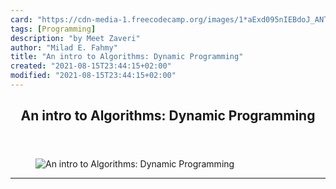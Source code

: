 ```yaml
---
card: "https://cdn-media-1.freecodecamp.org/images/1*aExd095nIEBdoJ_ANTVCbw.png"
tags: [Programming]
description: "by Meet Zaveri"
author: "Milad E. Fahmy"
title: "An intro to Algorithms: Dynamic Programming"
created: "2021-08-15T23:44:15+02:00"
modified: "2021-08-15T23:44:15+02:00"
---
```

<div class="site-wrapper">
<main id="site-main" class="site-main outer">
<div class="inner">
<article class="post-full post tag-programming tag-algorithms tag-dynamic-programming tag-coding tag-tech ">
<header class="post-full-header">
<h1 class="post-full-title">An intro to Algorithms: Dynamic Programming</h1>
</header>
<figure class="post-full-image">
<picture>
<source media="(max-width: 700px)" sizes="1px" srcset="data:image/gif;base64,R0lGODlhAQABAIAAAAAAAP///yH5BAEAAAAALAAAAAABAAEAAAIBRAA7 1w">
<source media="(min-width: 701px)" sizes="(max-width: 800px) 400px,
(max-width: 1170px) 700px,
1400px" srcset="https://cdn-media-1.freecodecamp.org/images/1*aExd095nIEBdoJ_ANTVCbw.png 300w,
https://cdn-media-1.freecodecamp.org/images/1*aExd095nIEBdoJ_ANTVCbw.png 600w,
https://cdn-media-1.freecodecamp.org/images/1*aExd095nIEBdoJ_ANTVCbw.png 1000w,
https://cdn-media-1.freecodecamp.org/images/1*aExd095nIEBdoJ_ANTVCbw.png 2000w">
<img onerror="this.style.display='none'" src="https://cdn-media-1.freecodecamp.org/images/1*aExd095nIEBdoJ_ANTVCbw.png" alt="An intro to Algorithms: Dynamic Programming">
</picture>
</figure>
<section class="post-full-content">
<div class="post-content medium-migrated-article">
</div>
<hr>
</section>
</article>
</div>
</main>
</div>
<!-- Google Tag Manager (noscript) -->
<!-- End Google Tag Manager (noscript) -->
